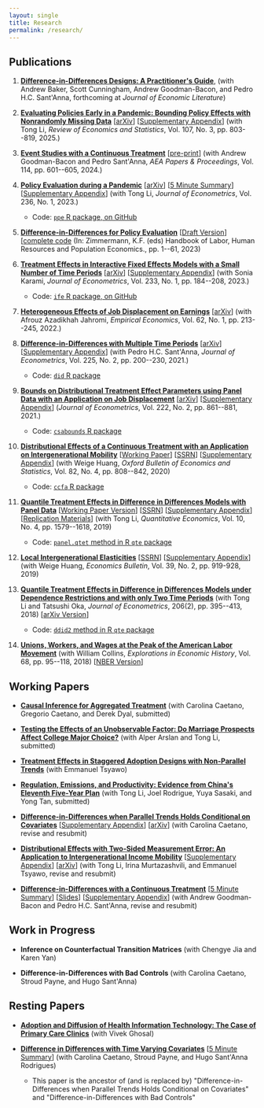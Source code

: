 ```yaml
---
layout: single
title: Research
permalink: /research/
---
```


## Publications

1. [**Difference-in-Differences Designs: A Practitioner's Guide**](https://arxiv.org/abs/2503.13323), (with Andrew Baker, Scott Cunningham, Andrew Goodman-Bacon, and Pedro H.C. Sant'Anna, forthcoming at *Journal of Economic Literature*)

2. [**Evaluating Policies Early in a Pandemic: Bounding Policy Effects with Nonrandomly Missing Data**](https://doi.org/10.1162/rest_a_01306) [[arXiv](https://arxiv.org/abs/2005.09605)] [[Supplementary Appendix](/files/CL-Covid-Bounds/Callaway_Li_Covid_Bounds_2022_Supplementary_Appendix.pdf)] (with Tong Li, *Review of Economics and Statistics*, Vol. 107, No. 3, pp. 803--819, 2025.)

3. [**Event Studies with a Continuous Treatment**](https://doi.org/10.1257/pandp.20241047) [[pre-print](https://psantanna.com/files/CGBS_AEAPP.pdf)] (with Andrew Goodman-Bacon and Pedro Sant'Anna, *AEA Papers & Proceedings*, Vol. 114, pp. 601--605, 2024.)

4. [**Policy Evaluation during a Pandemic**](https://doi.org/10.1016/j.jeconom.2023.03.009) [[arXiv](https://arxiv.org/abs/2105.06927)] [[5 Minute Summary](/posts/five-minute-pandemic-policy)] [[Supplementary Appendix](/files/pandemic-policy/Callaway_Li_2023_Supplementary_Appendix.pdf)] (with Tong Li, *Journal of Econometrics*, Vol. 236, No. 1, 2023.)

    * Code: [`ppe` R package, on GitHub](https://github.com/bcallaway11/ppe)

5. [**Difference-in-Differences for Policy Evaluation**](https://link.springer.com/referenceworkentry/10.1007/978-3-319-57365-6_352-1) [[Draft Version](files/Callaway-Chapter-2022/main.pdf)] [[complete code](https://github.com/bcallaway11/did_chapter) (In: Zimmermann, K.F. (eds) Handbook of Labor, Human Resources and Population Economics., pp. 1--61, 2023)

6. [**Treatment Effects in Interactive Fixed Effects Models with a Small Number of Time Periods**](https://doi.org/10.1016/j.jeconom.2022.02.001) [[arXiv](https://arxiv.org/abs/2006.15780)] [[Supplementary Appendix](files/IFE/Callaway_Karami_2022_appendix.pdf)] (with Sonia Karami, *Journal of Econometrics*, Vol. 233, No. 1, pp. 184--208, 2023.)

    * Code: [`ife` R package, on GitHub](https://github.com/bcallaway11/ife)

7. [**Heterogeneous Effects of Job Displacement on Earnings**](https://doi.org/10.1007/s00181-020-01961-w) [[arXiv](https://arxiv.org/abs/2006.04968)] (with Afrouz Azadikhah Jahromi, *Empirical Economics*, Vol. 62, No. 1, pp. 213--245, 2022.)

8. [**Difference-in-Differences with Multiple Time Periods**](https://doi.org/10.1016/j.jeconom.2020.12.001) [[arXiv](https://arxiv.org/abs/1803.09015)] [[Supplementary Appendix](https://pedrohcgs.github.io/files/Callaway_SantAnna_2020_supp.pdf)] (with Pedro H.C. Sant'Anna, *Journal of Econometrics*, Vol. 225, No. 2, pp. 200--230, 2021.)

    * Code: [`did` R package](https://bcallaway11.github.io/did/)

9. [**Bounds on Distributional Treatment Effect Parameters using Panel Data with an Application on Job Displacement**](https://doi.org/10.1016/j.jeconom.2020.02.005) [[arXiv](https://arxiv.org/abs/2008.08117)] [[Supplementary Appendix](files/DTE/supplementary-appendix.pdf)] (*Journal of Econometrics*, Vol. 222, No. 2, pp. 861--881, 2021.)

    * Code: [`csabounds` R package](https://bcallaway11.github.io/csabounds/)

10. [**Distributional Effects of a Continuous Treatment with an Application on Intergenerational Mobility**](http://dx.doi.org/10.1111/obes.12355) [[Working Paper](files/Callaway-Huang-2018/cfa2.pdf)] [[SSRN](https://papers.ssrn.com/sol3/papers.cfm?abstract_id=3078187)] [[Supplementary Appendix](files/Callaway-Huang-2018/supplementary-appendix.pdf)] (with Weige Huang, *Oxford Bulletin of Economics and Statistics*, Vol. 82, No. 4, pp. 808--842, 2020)

    * Code: [`ccfa` R package](https://weigehuangecon.github.io/ccfa/)

11. [**Quantile Treatment Effects in Difference in Differences Models with Panel Data**](http://qeconomics.org/ojs/index.php/qe/article/view/704) [[Working Paper Version](files/Callaway-Li-2019/panel-treatment-effects.pdf)] [[SSRN](https://papers.ssrn.com/sol3/papers.cfm?abstract_id=3013341)] [[Supplementary Appendix](files/Callaway-Li-2019/supplementary-appendix.pdf)] [[Replication Materials](files/Callaway-Li-2019/Callaway-Li-2019-replication-files.zip)] (with Tong Li, *Quantitative Economics*, Vol. 10, No. 4, pp. 1579--1618, 2019)

    * Code: [`panel.qtet` method in R `qte` package](http://bcallaway11.github.io/qte/articles/panel-qtet.html)

12. [**Local Intergenerational Elasticities**](http://www.accessecon.com/Pubs/EB/2019/Volume39/EB-19-V39-I2-P88.pdf) [[SSRN](https://papers.ssrn.com/sol3/papers.cfm?abstract_id=3233873)] [[Supplementary Appendix](http://www.accessecon.com/pubs/EB/tempPDF/file_Supplemental_0_0_120174_temp.pdf)] (with Weige Huang, *Economics Bulletin*, Vol. 39, No. 2, pp. 919-928, 2019)

13. [**Quantile Treatment Effects in Difference in Differences Models under Dependence Restrictions and with only Two Time Periods**](https://www.sciencedirect.com/science/article/pii/S0304407618301027) (with Tong Li and Tatsushi Oka, *Journal of Econometrics*, 206(2), pp. 395--413, 2018) [[arXiv Version](https://arxiv.org/pdf/1702.03618.pdf)]

    * Code: [`ddid2` method in R `qte` package](http://bcallaway11.github.io/qte/articles/ddid2.html)

14. [**Unions, Workers, and Wages at the Peak of the American Labor Movement**](https://www.sciencedirect.com/science/article/pii/S0014498317300451) (with William Collins, *Explorations in Economic History*, Vol. 68, pp. 95--118, 2018) [[NBER Version](http://www.nber.org/papers/w23516)]


## Working Papers

* [**Causal Inference for Aggregated Treatment**](https://arxiv.org/abs/2506.22885) (with Carolina Caetano, Gregorio Caetano, and Derek Dyal, submitted)

* [**Testing the Effects of an Unobservable Factor: Do Marriage Prospects Affect College Major Choice?**](https://arxiv.org/abs/2410.19947) (with Alper Arslan and Tong Li, submitted)

* [**Treatment Effects in Staggered Adoption Designs with Non-Parallel Trends**](https://arxiv.org/abs/2308.02899) (with Emmanuel Tsyawo)

* [**Regulation, Emissions, and Productivity: Evidence from China's Eleventh Five-Year Plan**](https://www.bankofcanada.ca/wp-content/uploads/2024/03/swp2024-7.pdf) (with Tong Li, Joel Rodrigue, Yuya Sasaki, and Yong Tan, submitted)

* [**Difference-in-Differences when Parallel Trends Holds Conditional on Covariates**](/files/DID-Covariates/Caetano_Callaway_2024.pdf) [[Supplementary Appendix](/files/DID-Covariates/CC_Supplementary_Appendix.pdf)] [[arXiv](https://arxiv.org/abs/2406.15288)] (with Carolina Caetano, revise and resubmit)

* [**Distributional Effects with Two-Sided Measurement Error: An Application to Intergenerational Income Mobility**](/files/Two-Sided-Measurement-Error/Callaway_Li_Murtazashvili_Tsyawo_2025.pdf) [[Supplementary Appendix](/files/CLMT_Supplementary_Appendix.pdf)] [[arXiv](https://arxiv.org/abs/2107.09235)] (with Tong Li, Irina Murtazashvili, and Emmanuel Tsyawo, revise and resubmit)

* [**Difference-in-Differences with a Continuous Treatment**](https://arxiv.org/abs/2107.02637) [[5 Minute Summary](/posts/five-minute-did-continuous-treatment)] [[Slides](/files/DID-Continuous-Treatment/slides/did_reading_group.html)] [[Supplementary Appendix](https://pedrohcgs.github.io/files/CGBS_supp_v3.pdf)] (with Andrew Goodman-Bacon and Pedro H.C. Sant'Anna, revise and resubmit)

## Work in Progress

* **Inference on Counterfactual Transition Matrices** (with Chengye Jia and Karen Yan)

* **Difference-in-Differences with Bad Controls** (with Carolina Caetano, Stroud Payne, and Hugo Sant'Anna)


## Resting Papers

* [**Adoption and Diffusion of Health Information Technology: The Case of Primary Care Clinics**](https://www.econstor.eu/bitstream/10419/64846/1/72645320X.pdf) (with Vivek Ghosal)

* [**Difference in Differences with Time Varying Covariates**](https://arxiv.org/abs/2202.02903v1) [[5 Minute Summary](posts/fms-did-time-varying-covariates)] (with Carolina Caetano, Stroud Payne, and Hugo Sant'Anna Rodrigues)

    * This paper is the ancestor of (and is replaced by) "Difference-in-Differences when Parallel Trends Holds Conditional on Covariates" and "Difference-in-Differences with Bad Controls"

